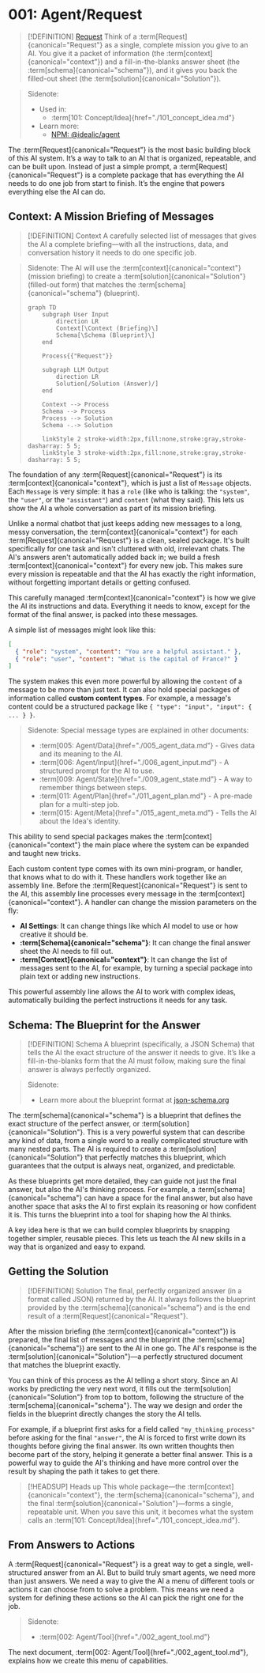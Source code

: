 # 001: Agent/Request

> [!DEFINITION] [Request](./000_glossary.md)
> Think of a :term[Request]{canonical="Request"} as a single, complete mission you give to an AI. You give it a packet of information (the :term[context]{canonical="context"}) and a fill-in-the-blanks answer sheet (the :term[schema]{canonical="schema"}), and it gives you back the filled-out sheet (the :term[solution]{canonical="Solution"}).

> Sidenote:
> - Used in:
>   - :term[101: Concept/Idea]{href="./101_concept_idea.md"}
> - Learn more:
>   - [NPM: @idealic/agent](https://www.npmjs.com/package/@augceo/agent)

The :term[Request]{canonical="Request"} is the most basic building block of this AI system. It’s a way to talk to an AI that is organized, repeatable, and can be built upon. Instead of just a simple prompt, a :term[Request]{canonical="Request"} is a complete package that has everything the AI needs to do one job from start to finish. It’s the engine that powers everything else the AI can do.

## Context: A Mission Briefing of Messages

> [!DEFINITION] Context
> A carefully selected list of messages that gives the AI a complete briefing—with all the instructions, data, and conversation history it needs to do one specific job.

> Sidenote:
> The AI will use the :term[context]{canonical="context"} (mission briefing) to create a :term[solution]{canonical="Solution"} (filled-out form) that matches the :term[schema]{canonical="schema"} (blueprint).
>
> ```mermaid
> graph TD
>     subgraph User Input
>         direction LR
>         Context[\Context (Briefing)\]
>         Schema[\Schema (Blueprint)\]
>     end
>
>     Process{{"Request"}}
>
>     subgraph LLM Output
>         direction LR
>         Solution[/Solution (Answer)/]
>     end
>
>     Context --> Process
>     Schema --> Process
>     Process --> Solution
>     Schema -.-> Solution
>
>     linkStyle 2 stroke-width:2px,fill:none,stroke:gray,stroke-dasharray: 5 5;
>     linkStyle 3 stroke-width:2px,fill:none,stroke:gray,stroke-dasharray: 5 5;
> ```

The foundation of any :term[Request]{canonical="Request"} is its :term[context]{canonical="context"}, which is just a list of `Message` objects. Each `Message` is very simple: it has a `role` (like who is talking: the `"system"`, the `"user"`, or the `"assistant"`) and `content` (what they said). This lets us show the AI a whole conversation as part of its mission briefing.

Unlike a normal chatbot that just keeps adding new messages to a long, messy conversation, the :term[context]{canonical="context"} for each :term[Request]{canonical="Request"} is a clean, sealed package. It's built specifically for one task and isn't cluttered with old, irrelevant chats. The AI's answers aren't automatically added back in; we build a fresh :term[context]{canonical="context"} for every new job. This makes sure every mission is repeatable and that the AI has exactly the right information, without forgetting important details or getting confused.

This carefully managed :term[context]{canonical="context"} is how we give the AI its instructions and data. Everything it needs to know, except for the format of the final answer, is packed into these messages.

A simple list of messages might look like this:

```json
[
  { "role": "system", "content": "You are a helpful assistant." },
  { "role": "user", "content": "What is the capital of France?" }
]
```

The system makes this even more powerful by allowing the `content` of a message to be more than just text. It can also hold special packages of information called **custom content types**. For example, a message's content could be a structured package like `{ "type": "input", "input": { ... } }`.

> Sidenote:
> Special message types are explained in other documents:
>
> - :term[005: Agent/Data]{href="./005_agent_data.md"} - Gives data and its meaning to the AI.
> - :term[006: Agent/Input]{href="./006_agent_input.md"} - A structured prompt for the AI to use.
> - :term[009: Agent/State]{href="./009_agent_state.md"} - A way to remember things between steps.
> - :term[011: Agent/Plan]{href="./011_agent_plan.md"} - A pre-made plan for a multi-step job.
> - :term[015: Agent/Meta]{href="./015_agent_meta.md"} - Tells the AI about the Idea's identity.

This ability to send special packages makes the :term[context]{canonical="context"} the main place where the system can be expanded and taught new tricks.

Each custom content type comes with its own mini-program, or handler, that knows what to do with it. These handlers work together like an assembly line. Before the :term[Request]{canonical="Request"} is sent to the AI, this assembly line processes every message in the :term[context]{canonical="context"}. A handler can change the mission parameters on the fly:

- **AI Settings**: It can change things like which AI model to use or how creative it should be.
- **:term[Schema]{canonical="schema"}**: It can change the final answer sheet the AI needs to fill out.
- **:term[Context]{canonical="context"}**: It can change the list of messages sent to the AI, for example, by turning a special package into plain text or adding new instructions.

This powerful assembly line allows the AI to work with complex ideas, automatically building the perfect instructions it needs for any task.

## Schema: The Blueprint for the Answer

> [!DEFINITION] Schema
> A blueprint (specifically, a JSON Schema) that tells the AI the exact structure of the answer it needs to give. It’s like a fill-in-the-blanks form that the AI must follow, making sure the final answer is always perfectly organized.

> Sidenote:
> - Learn more about the blueprint format at [json-schema.org](https://json-schema.org/)

The :term[schema]{canonical="schema"} is a blueprint that defines the exact structure of the perfect answer, or :term[solution]{canonical="Solution"}. This is a very powerful system that can describe any kind of data, from a single word to a really complicated structure with many nested parts. The AI is required to create a :term[solution]{canonical="Solution"} that perfectly matches this blueprint, which guarantees that the output is always neat, organized, and predictable.

As these blueprints get more detailed, they can guide not just the final answer, but also the AI's thinking process. For example, a :term[schema]{canonical="schema"} can have a space for the final answer, but also have another space that asks the AI to first explain its reasoning or how confident it is. This turns the blueprint into a tool for shaping how the AI thinks.

A key idea here is that we can build complex blueprints by snapping together simpler, reusable pieces. This lets us teach the AI new skills in a way that is organized and easy to expand.

## Getting the Solution

> [!DEFINITION] Solution
> The final, perfectly organized answer (in a format called JSON) returned by the AI. It always follows the blueprint provided by the :term[schema]{canonical="schema"} and is the end result of a :term[Request]{canonical="Request"}.

After the mission briefing (the :term[context]{canonical="context"}) is prepared, the final list of messages and the blueprint (the :term[schema]{canonical="schema"}) are sent to the AI in one go. The AI's response is the :term[solution]{canonical="Solution"}—a perfectly structured document that matches the blueprint exactly.

You can think of this process as the AI telling a short story. Since an AI works by predicting the very next word, it fills out the :term[solution]{canonical="Solution"} from top to bottom, following the structure of the :term[schema]{canonical="schema"}. The way we design and order the fields in the blueprint directly changes the story the AI tells.

For example, if a blueprint first asks for a field called `"my_thinking_process"` before asking for the final `"answer"`, the AI is forced to first write down its thoughts before giving the final answer. Its own written thoughts then become part of the story, helping it generate a better final answer. This is a powerful way to guide the AI's thinking and have more control over the result by shaping the path it takes to get there.

> [!HEADSUP] Heads up
> This whole package—the :term[context]{canonical="context"}, the :term[schema]{canonical="schema"}, and the final :term[solution]{canonical="Solution"}—forms a single, repeatable unit. When you save this unit, it becomes what the system calls an :term[101: Concept/Idea]{href="./101_concept_idea.md"}.

## From Answers to Actions

A :term[Request]{canonical="Request"} is a great way to get a single, well-structured answer from an AI. But to build truly smart agents, we need more than just answers. We need a way to give the AI a menu of different tools or actions it can choose from to solve a problem. This means we need a system for defining these actions so the AI can pick the right one for the job.

> Sidenote:
> - :term[002: Agent/Tool]{href="./002_agent_tool.md"}

The next document, :term[002: Agent/Tool]{href="./002_agent_tool.md"}, explains how we create this menu of capabilities.
